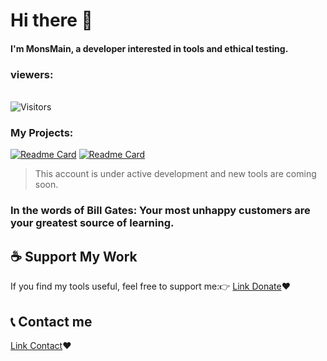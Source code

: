 # Hi there 👋

#### I'm MonsMain, a developer interested in tools and ethical testing.
</div> <h3>viewers:</h3> <br> <img src="https://profile-counter.glitch.me/monsmain/count.svg" alt="Visitors"><p align="center">

### My Projects:
[![Readme Card](https://github-readme-stats.vercel.app/api/pin/?username=monsmain&repo=sms-bomber-iran)](https://github.com/monsmain/sms-bomber-iran)
[![Readme Card](https://github-readme-stats.vercel.app/api/pin/?username=monsmain&repo=ighack)](https://github.com/monsmain/ighack)
> This account is under active development and new tools are coming soon.

### In the words of Bill Gates: Your most unhappy customers are your greatest source of learning.


## ☕ Support My Work

If you find my tools useful, feel free to support me:👉 [Link Donate](https://monsmain.carrd.co/)❤️

##  📞  Contact me

[Link Contact](https://monsmain.carrd.co/)❤
